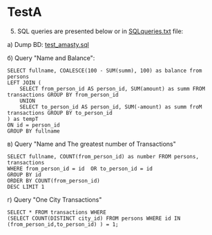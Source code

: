 # TestA

5. SQL queries are presented below or in [SQLqueries.txt](SQLqueries.txt) file: <br>

a) Dump BD: [test_amasty.sql](test_amasty.sql)  <br>

б) Query "Name and Balance":

    SELECT fullname, COALESCE(100 - SUM(summ), 100) as balance from persons
    LEFT JOIN (
        SELECT from_person_id AS person_id, SUM(amount) as summ FROM transactions GROUP BY from_person_id
        UNION
        SELECT to_person_id AS person_id, SUM(-amount) as summ froM transactions GROUP BY to_person_id
    ) as tempT
    ON id = person_id
    GROUP BY fullname
    
в) Query "Name and The greatest number of Transactions"

    SELECT fullname, COUNT(from_person_id) as number FROM persons, transactions 
    WHERE from_person_id = id  OR to_person_id = id 
    GROUP BY id 
    ORDER BY COUNT(from_person_id)
    DESC LIMIT 1

г) Query "One City Transactions"

    SELECT * FROM transactions WHERE
    (SELECT COUNT(DISTINCT city_id) FROM persons WHERE id IN (from_person_id,to_person_id) ) = 1;
